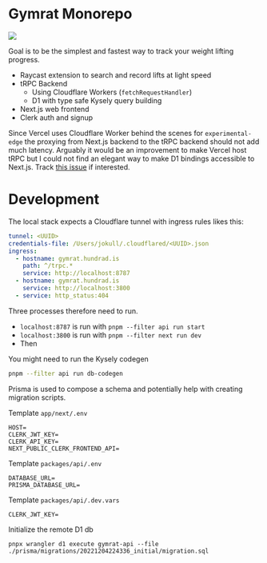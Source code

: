 # Gymrat Monorepo

![](https://ss.solberg.is/LyufAM+)

Goal is to be the simplest and fastest way to track your weight lifting progress.

- Raycast extension to search and record lifts at light speed
- tRPC Backend
  - Using Cloudflare Workers (`fetchRequestHandler`)
  - D1 with type safe Kysely query building
- Next.js web frontend
- Clerk auth and signup

Since Vercel uses Cloudflare Worker behind the scenes for `experimental-edge` the proxying from
Next.js backend to the tRPC backend should not add much latency. Arguably it would be an improvement
to make Vercel host tRPC but I could not find an elegant way to make D1 bindings accessible to
Next.js. Track [this issue](https://github.com/cloudflare/next-on-pages/issues/1) if interested.

# Development

The local stack expects a Cloudflare tunnel with ingress rules likes this:

```yaml
tunnel: <UUID>
credentials-file: /Users/jokull/.cloudflared/<UUID>.json
ingress:
  - hostname: gymrat.hundrad.is
    path: ^/trpc.*
    service: http://localhost:8787
  - hostname: gymrat.hundrad.is
    service: http://localhost:3800
  - service: http_status:404
```

Three processes therefore need to run.

- `localhost:8787` is run with `pnpm --filter api run start`
- `localhost:3800` is run with `pnpm --filter next run dev`
- Then

You might need to run the Kysely codegen

```bash
pnpm --filter api run db-codegen
```

Prisma is used to compose a schema and potentially help with creating migration
scripts.

Template `app/next/.env`

```
HOST=
CLERK_JWT_KEY=
CLERK_API_KEY=
NEXT_PUBLIC_CLERK_FRONTEND_API=
```

Template `packages/api/.env`

```
DATABASE_URL=
PRISMA_DATABASE_URL=
```

Template `packages/api/.dev.vars`

```
CLERK_JWT_KEY=
```

Initialize the remote D1 db

```
pnpx wrangler d1 execute gymrat-api --file ./prisma/migrations/20221204224336_initial/migration.sql
```
